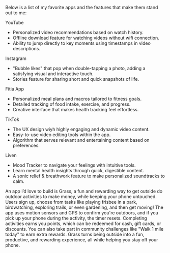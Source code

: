 Below is a list of my favorite apps and the features that make them stand out to me:

YouTube
- Personalized video recommendations based on watch history.
- Offline download feature for watching videos without wifi connection.
- Ability to jump directly to key moments using timestamps in video descriptions.

Instagram
- "Bubble likes" that pop when double-tapping a photo, adding a satisfying visual and interactive touch.
- Stories feature for sharing short and quick snapshots of life.

Fitia App
- Personalized meal plans and macros tailored to fitness goals.
- Detailed tracking of food intake, exercise, and progress.
- Creative interface that makes health tracking feel effortless.

TikTok
- The UX design wiyh highly engaging and dynamic video content.
- Easy-to-use video editing tools within the app.
- Algorithm that serves relevant and entertaining content based on preferences.

Liven
- Mood Tracker to navigate your feelings with intuitive tools.
- Learn mental health insights through quick, digestible content.
- A sonic relief & breathwork feature to make personalized soundtracks to calm.

An app I’d love to build is Grass, a fun and rewarding way to get outside do outdoor activities to make money, while 
keeping your phone untouched. Users sign up, choose from tasks like playing frisbee in a park, birdwatching, exploring trails, or even 
gardening, and then get moving! The app uses motion sensors and GPS to confirm you're outdoors, and if you pick up your phone during the
activity, the timer resets. Completing activities earns you points, which can be redeemed for cash, gift cards, or discounts. You can also take 
part in community challenges like "Walk 1 mile today" to earn extra rewards. Grass turns being outside into a fun,  productive, and rewarding 
experience, all while helping you stay off your phone.
